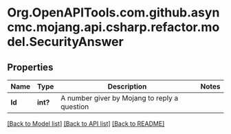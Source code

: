# Org.OpenAPITools.com.github.asyncmc.mojang.api.csharp.refactor.model.SecurityAnswer
## Properties

Name | Type | Description | Notes
------------ | ------------- | ------------- | -------------
**Id** | **int?** | A number giver by Mojang to reply a question | 

[[Back to Model list]](../README.md#documentation-for-models) [[Back to API list]](../README.md#documentation-for-api-endpoints) [[Back to README]](../README.md)

